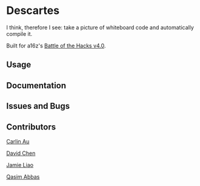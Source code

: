 # Descartes
I think, therefore I see: take a picture of whiteboard code and automatically compile it.

Built for a16z's [Battle of the Hacks v4.0](https://battleofthehacks4.devpost.com/).

## Usage

## Documentation

## Issues and Bugs

## Contributors
[Carlin Au](https://github.com/dominusbelli)

[David Chen](https://github.com/davidchen)

[Jamie Liao](https://github.com/iaora)

[Qasim Abbas](https://github.com/QasimAbbas)
